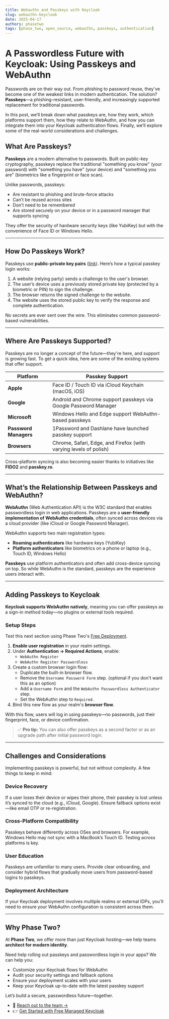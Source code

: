 ```yaml
---
title: Webauthn and Passkeys with Keycloak
slug: webauthn-keycloak
date: 2025-04-17
authors: phasetwo
tags: [phase_two, open_source, webauthn, passkeys, authentication]
---
```


# A Passwordless Future with Keycloak: Using Passkeys and WebAuthn

Passwords are on their way out. From phishing to password reuse, they've become one of the weakest links in modern authentication. The solution? **Passkeys**—a phishing-resistant, user-friendly, and increasingly supported replacement for traditional passwords.

In this post, we’ll break down what passkeys are, how they work, which platforms support them, how they relate to WebAuthn, and how you can integrate them into your Keycloak authentication flows. Finally, we’ll explore some of the real-world considerations and challenges.

<!-- truncate -->

## What Are Passkeys?

**Passkeys** are a modern alternative to passwords. Built on public-key cryptography, passkeys replace the traditional "something you know" (your password) with "something you have" (your device) and "something you are" (biometrics like a fingerprint or face scan).

Unlike passwords, passkeys:

- Are resistant to phishing and brute-force attacks
- Can’t be reused across sites
- Don’t need to be remembered
- Are stored securely on your device or in a password manager that supports syncing

They offer the security of hardware security keys (like YubiKey) but with the convenience of Face ID or Windows Hello.

---

## How Do Passkeys Work?

Passkeys use **public-private key pairs** ([link](https://en.wikipedia.org/wiki/Public-key_cryptography)). Here’s how a typical passkey login works:

1. A website (relying party) sends a challenge to the user's browser.
2. The user’s device uses a previously stored private key (protected by a biometric or PIN) to sign the challenge.
3. The browser returns the signed challenge to the website.
4. The website uses the stored public key to verify the response and complete authentication.

No secrets are ever sent over the wire. This eliminates common password-based vulnerabilities.

---

## Where Are Passkeys Supported?

Passkeys are no longer a concept of the future—they're here, and support is growing fast. To get a quick idea, here are some of the existing systems that offer support.

| Platform              | Passkey Support                                                   |
| --------------------- | ----------------------------------------------------------------- |
| **Apple**             | Face ID / Touch ID via iCloud Keychain (macOS, iOS)               |
| **Google**            | Android and Chrome support passkeys via Google Password Manager   |
| **Microsoft**         | Windows Hello and Edge support WebAuthn-based passkeys            |
| **Password Managers** | 1Password and Dashlane have launched passkey support              |
| **Browsers**          | Chrome, Safari, Edge, and Firefox (with varying levels of polish) |

Cross-platform syncing is also becoming easier thanks to initiatives like **FIDO2** and **passkey.ro**.

---

## What’s the Relationship Between Passkeys and WebAuthn?

**WebAuthn** (Web Authentication API) is the W3C standard that enables passwordless login in web applications. Passkeys are a **user-friendly implementation of WebAuthn credentials**, often synced across devices via a cloud provider (like iCloud or Google Password Manager).

WebAuthn supports two main registration types:

- **Roaming authenticators** like hardware keys (YubiKey)
- **Platform authenticators** like biometrics on a phone or laptop (e.g., Touch ID, Windows Hello)

**Passkeys** use platform authenticators and often add cross-device syncing on top. So while WebAuthn is the standard, passkeys are the experience users interact with.

---

## Adding Passkeys to Keycloak

**Keycloak supports WebAuthn natively**, meaning you can offer passkeys as a sign-in method today—no plugins or external tools required.

### Setup Steps

Test this next section using Phase Two's [Free Deployment](https://dash.phasetwo.io/).

1. **Enable user registration** in your realm settings.
2. Under **Authentication → Required Actions**, enable:
   - `WebAuthn Register`
   - `WebAuthn Register Passwordless`
3. Create a custom browser login flow:
   - Duplicate the built-in browser flow.
   - Remove the `Username Password Form` step. (optional if you don't want this as an option)
   - Add a `Username Form` and the `WebAuthn Passwordless Authenticator` step.
   - Set the WebAuthn step to `Required`.
4. Bind this new flow as your realm's **browser flow**.

With this flow, users will log in using passkeys—no passwords, just their fingerprint, face, or device confirmation.

> ✅ **Pro tip:** You can also offer passkeys as a second factor or as an upgrade path after initial password login.

---

## Challenges and Considerations

Implementing passkeys is powerful, but not without complexity. A few things to keep in mind:

### Device Recovery

If a user loses their device or wipes their phone, their passkey is lost unless it’s synced to the cloud (e.g., iCloud, Google). Ensure fallback options exist—like email OTP or re-registration.

### Cross-Platform Compatibility

Passkeys behave differently across OSes and browsers. For example, Windows Hello may not sync with a MacBook’s Touch ID. Testing across platforms is key.

### User Education

Passkeys are unfamiliar to many users. Provide clear onboarding, and consider hybrid flows that gradually move users from password-based logins to passkeys.

### Deployment Architecture

If your Keycloak deployment involves multiple realms or external IDPs, you'll need to ensure your WebAuthn configuration is consistent across them.

---

## Why Phase Two?

At **Phase Two**, we offer more than just Keycloak hosting—we help teams **architect for modern identity**.

Need help rolling out passkeys and passwordless login in your apps? We can help you:

- Customize your Keycloak flows for WebAuthn
- Audit your security settings and fallback options
- Ensure your deployment scales with your users
- Keep your Keycloak up-to-date with the latest passkey support

Let’s build a secure, passwordless future—together.

- 📩 [Reach out to the team →](mailto:sales@phasetwo.io)
- 👉 [Get Started with Free Managed Keycloak](https://dash.phasetwo.io/)
